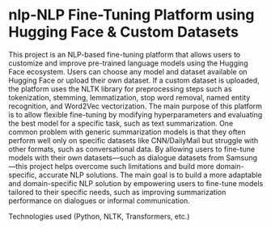 # nlp-NLP Fine-Tuning Platform using Hugging Face & Custom Datasets
This project is an NLP-based fine-tuning platform that allows users to customize and improve pre-trained language models using the Hugging Face ecosystem. Users can choose any model and dataset available on Hugging Face or upload their own dataset. If a custom dataset is uploaded, the platform uses the NLTK library for preprocessing steps such as tokenization, stemming, lemmatization, stop word removal, named entity recognition, and Word2Vec vectorization. The main purpose of this platform is to allow flexible fine-tuning by modifying hyperparameters and evaluating the best model for a specific task, such as text summarization. One common problem with generic summarization models is that they often perform well only on specific datasets like CNN/DailyMail but struggle with other formats, such as conversational data. By allowing users to fine-tune models with their own datasets—such as dialogue datasets from Samsung—this project helps overcome such limitations and build more domain-specific, accurate NLP solutions.
The main goal is to build a more adaptable and domain-specific NLP solution by empowering users to fine-tune models tailored to their specific needs, such as improving summarization performance on dialogues or informal communication.

Technologies used (Python, NLTK, Transformers, etc.)
